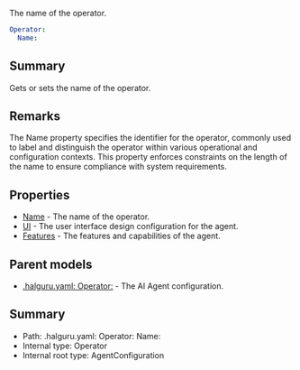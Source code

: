 <!--
title: Name
description: The name of the operator.
version: 1.0.0+62a79eb7c455dc244ea9db083fc0bfdac5d67dd0
generated: true
date: 2025-03-29T15:15:58Z
node: This file is generated by the command-line program: `halguru manual --generate-docs`
-->


The name of the operator.

```yaml
Operator:
  Name:
```

## Summary

Gets or sets the name of the operator.

## Remarks

The Name property specifies the identifier for the operator, commonly used to label and distinguish
the operator within various operational and configuration contexts.
This property enforces constraints on the length of the name to ensure compliance with system requirements.

## Properties

* [Name]((halguru)-operator-name.md) - The name of the operator.
* [UI]((halguru)-operator-ui.md) - The user interface design configuration for the agent.
* [Features]((halguru)-operator-features.md) - The features and capabilities of the agent.

## Parent models

* [.halguru.yaml: Operator:]((halguru)-operator.md) - The AI Agent configuration.

## Summary

* Path: .halguru.yaml: Operator: Name:
* Internal type: Operator
* Internal root type: AgentConfiguration
